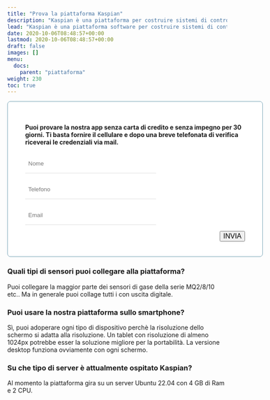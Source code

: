 ```yaml
---
title: "Prova la piattaforma Kaspian"
description: "Kaspian è una piattaforma per costruire sistemi di controllo e sorveglianza sicuri, semplici e facili da personalizzare e basato su software Open Source ampiamente documentati e affidabili."
lead: "Kaspian è una piattaforma software per costruire sistemi di controllo e sorveglianza sicuri, semplici e facili da personalizzare."
date: 2020-10-06T08:48:57+00:00
lastmod: 2020-10-06T08:48:57+00:00
draft: false
images: []
menu:
  docs:
    parent: "piattaforma"
weight: 230
toc: true
---
```




<style>

.bz-form {width: 684px; margin: 200px auto 0; }

.bz-container {
  width: 100%;
  background-color: #fff;
  padding: 30px 40px 20px;
  border-radius: 7px;
  border: 1px solid #74A1B4;
}

.bz-btmmargin {
  margin-bottom: 14px !important;
}
.bz-topmargin {
  margin-top: 6px !important;
}

.bz-left {float: left; width: 49%; padding-right: 2%; min-width: 300px;}
.bz-right {float: left; width: 49%; min-width: 300px;}
.bz-clear {clear: both;}

input[type='text'], input[type='email'] {
  box-sizing: border-box;
  -webkit-box-sizing: border-box;
  -moz-box-sizing: border-box;
  outline: 0;
  display: block;
  width: 100%;
  padding: 7px;
  border: 0;
  border-bottom: 1px solid #ddd;
  background: transparent;
  margin-bottom: 10px;
  height: 45px;
}

input[type='submit'] {
  float: right;
  font-size: 16px;
}

input[type='submit']:hover {
  background-color: #000000;
}

@media only screen and (max-width: 600px) {
  .bz-container {padding: 10px;}
  .bz-form {width: 100%;}
  .bz-left, .bz-right { width: 100%; padding: 0 10px;}
  input[type='submit'] {margin-left: 10px;}
}
</style>




<div class="bz-container">

#### Puoi provare la nostra app senza carta di credito e senza impegno per 30 giorni. Ti basta fornire il cellulare e dopo una breve telefonata di verifica riceverai le credenziali via mail.

  <form action="https://formspree.io/f/xqkveyej" method="POST">
    <div class="bz-left">
      <input type="hidden" name="_language" value="it"/>
      <input class="bz-btmmargin" type="text" id="nome"     name="nome"     placeholder="Nome"     required/>
      <input class="bz-btmmargin" type="text" id="telefono" name="telefono" placeholder="Telefono" required/>
      <input class="bz-btmmargin" type="text" id="email"    name="email"    placeholder="Email"    required/>
    </div>
    <div class="bz-clear"></div>
    <input class="btn btn-primary btn-lg px-4 mb-2" type="submit" value="INVIA">
    <div class="bz-clear"></div>
  </form>

</div>



### Quali tipi di sensori puoi collegare alla piattaforma?

Puoi collegare la maggior parte dei sensori di gase della serie MQ2/8/10 etc..
Ma in generale puoi collage tutti i con uscita digitale.


### Puoi usare la nostra piattaforma sullo smartphone?

Sì, puoi adoperare ogni tipo di dispositivo perchè la risoluzione dello schermo si adatta alla risoluzione. Un tablet con risoluzione di almeno 1024px potrebbe esser la soluzione migliore per la portabilità. La versione desktop funziona ovviamente con ogni schermo.


### Su che tipo di server è attualmente ospitato Kaspian?

Al momento la piattaforma gira su un server Ubuntu 22.04 con 4 GB di Ram e 2 CPU.
